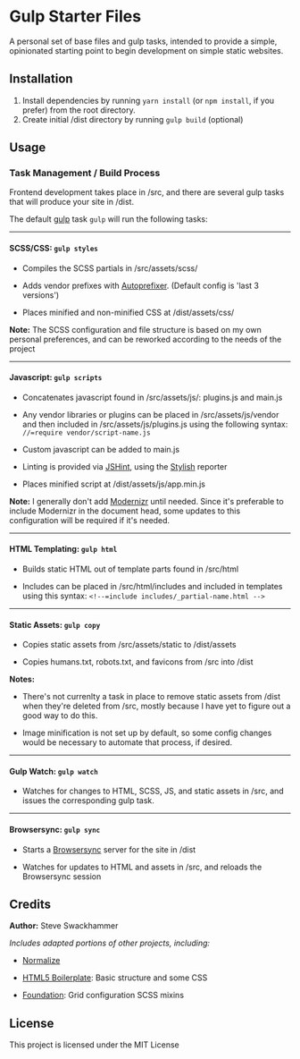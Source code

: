 # Gulp Starter Files

A personal set of base files and gulp tasks, intended to provide a simple, opinionated starting point to begin development on simple static websites. 


## Installation

1. Install dependencies by running `yarn install` (or `npm install`, if you prefer) from the root directory.
2. Create initial /dist directory by running `gulp build` (optional)


## Usage

### Task Management / Build Process

Frontend development takes place in /src, and there are several gulp tasks that will produce your site in /dist.

The default [gulp](http://gulpjs.com/) task `gulp` will run the following tasks:

----

#### SCSS/CSS: `gulp styles`

- Compiles the SCSS partials in /src/assets/scss/ 
         
- Adds vendor prefixes with [Autoprefixer](https://github.com/postcss/autoprefixer). (Default config is 'last 3 versions')    

- Places minified and non-minified CSS at /dist/assets/css/

**Note:** The SCSS configuration and file structure is based on my own personal preferences, and can be reworked according to the needs of the project

----

#### Javascript: `gulp scripts`

- Concatenates javascript found in /src/assets/js/: plugins.js and main.js 

- Any vendor libraries or plugins can be placed in /src/assets/js/vendor and then included in /src/assets/js/plugins.js using the following syntax:
`//=require vendor/script-name.js`

- Custom javascript can be added to main.js

- Linting is provided via [JSHint](http://jshint.com/), using the [Stylish](https://github.com/sindresorhus/jshint-stylish) reporter

- Places minified script at /dist/assets/js/app.min.js

**Note:** I generally don't add [Modernizr](https://modernizr.com/) until needed. Since it's preferable to include Modernizr in the document head, some updates to this configuration will be required if it's needed.

----

#### HTML Templating: `gulp html`

- Builds static HTML out of template parts found in /src/html

- Includes can be placed in /src/html/includes and included in templates using this syntax:
`<!--=include includes/_partial-name.html -->`

----

#### Static Assets: `gulp copy`

- Copies static assets from /src/assets/static to /dist/assets

- Copies humans.txt, robots.txt, and favicons from /src into /dist

**Notes:** 
- There's not currenlty a task in place to remove static assets from /dist when they're deleted from /src, mostly because I have yet to figure out a good way to do this.

- Image minification is not set up by default, so some config changes would be necessary to automate that process, if desired.

----

#### Gulp Watch: `gulp watch`

- Watches for changes to HTML, SCSS, JS, and static assets in /src, and issues the corresponding gulp task.

----

#### Browsersync: `gulp sync`

- Starts a [Browsersync](https://www.browsersync.io/) server for the site in /dist

- Watches for updates to HTML and assets in /src, and reloads the Browsersync session


## Credits

**Author:** Steve Swackhammer   

*Includes adapted portions of other projects, including:*


- [Normalize](https://necolas.github.io/normalize.css/)

- [HTML5 Boilerplate](https://html5boilerplate.com/): Basic structure and some CSS

- [Foundation](http://foundation.zurb.com/): Grid configuration SCSS mixins


## License

This project is licensed under the MIT License
